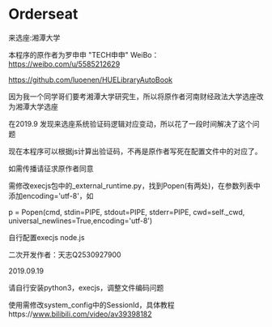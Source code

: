 # Orderseat
来选座:湘潭大学


本程序的原作者为罗申申 "TECH申申" WeiBo：https://weibo.com/u/5585212629

https://github.com/luoenen/HUELibraryAutoBook

因为我一个同学哥们要考湘潭大学研究生，所以将原作者河南财经政法大学选座改为湘潭大学选座


在2019.9 发现来选座系统验证码逻辑对应变动，所以花了一段时间解决了这个问题


现在本程序可以根据js计算出验证码，不再是原作者写死在配置文件中的对应了。


如需传播请征求原作者同意


需修改execjs包中的_external_runtime.py，找到Popen(有两处)，在参数列表中添加encoding='utf-8'，如

p = Popen(cmd, stdin=PIPE, stdout=PIPE, stderr=PIPE, cwd=self._cwd, universal_newlines=True,encoding='utf-8')

自行配置execjs node.js


二次开发作者：天志Q2530927900


2019.09.19


请自行安装python3，execjs，调整文件编码问题


使用需修改system_config中的SessionId，具体教程https://www.bilibili.com/video/av39398182
